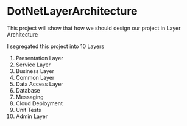 # DotNetLayerArchitecture
This project will show that how we should design our project in Layer Architecture

I segregated this project into 10 Layers

1. Presentation Layer
2. Service Layer
3. Business Layer
4. Common Layer
5. Data Access Layer
6. Database
7. Messaging
8. Cloud Deployment
9. Unit Tests
10. Admin Layer
